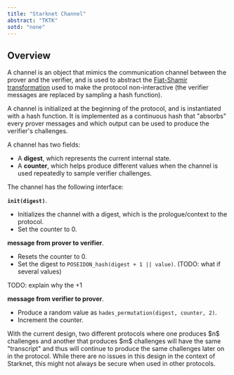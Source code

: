 ```yaml
---
title: "Starknet Channel"
abstract: "TKTK"
sotd: "none"
---
```


## Overview

A channel is an object that mimics the communication channel between the prover and the verifier, and is used to abstract the [Fiat-Shamir transformation]() used to make the protocol non-interactive (the verifier messages are replaced by sampling a hash function).

A channel is initialized at the beginning of the protocol, and is instantiated with a hash function. It is implemented as a continuous hash that "absorbs" every prover messages and which output can be used to produce the verifier's challenges.

A channel has two fields:

* A **digest**, which represents the current internal state.
* A **counter**, which helps produce different values when the channel is used repeatedly to sample verifier challenges.

The channel has the following interface:

**`init(digest)`**. 

* Initializes the channel with a digest, which is the prologue/context to the protocol. 
* Set the counter to $0$.

**message from prover to verifier**.

* Resets the counter to $0$.
* Set the digest to `POSEIDON_hash(digest + 1 || value)`. (TODO: what if several values)

TODO: explain why the +1

**message from verifier to prover**.

* Produce a random value as `hades_permutation(digest, counter, 2)`.
* Increment the counter.

<aside class="note">With the current design, two different protocols where one produces $n$ challenges and another that produces $m$ challenges will have the same "transcript" and thus will continue to produce the same challenges later on in the protocol. While there are no issues in this design in the context of Starknet, this might not always be secure when used in other protocols.</aside>
